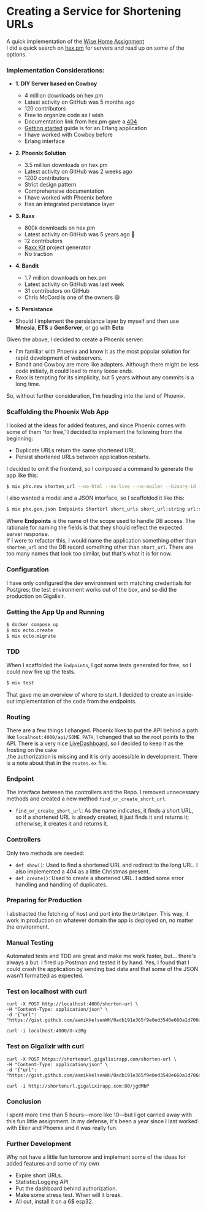 # Creating a Service for Shortening URLs
A quick implementation of the [Wise Home Assignment](https://gist.github.com/aamikkelsenWH/0adb191e365f9e0ed3540e660a1d706d)
<br>
I did a quick search on [hex.pm](https://hex.pm/packages?search=server&sort=recent_downloads) for servers and read up on some of the options.

### Implementation Considerations:
- **1. DIY Server based on Cowboy**
  - 4 million downloads on hex.pm
  - Latest activity on GitHub was 5 months ago
  - 120 contributors
  - Free to organize code as I wish
  - Documentation link from hex.pm gave a [404](exdocs.pm/cowboy/)
  - [Getting started](https://ninenines.eu/docs/en/cowboy/2.12/guide/getting_started/) guide is for an Erlang application
  - I have worked with Cowboy before
  - Erlang interface

- **2. Phoenix Solution**
  - 3.5 million downloads on hex.pm
  - Latest activity on GitHub was 2 weeks ago
  - 1200 contributors
  - Strict design pattern
  - Comprehensive documentation
  - I have worked with Phoenix before
  - Has an integrated persistance layer

- **3. Raxx**
  - 800k downloads on hex.pm
  - Latest activity on GitHub was 5 years ago 😬
  - 12 contributors
  - [Raxx Kit](https://github.com/CrowdHailer/raxx_kit) project generator
  - No traction

- **4. Bandit**
  - 1.7 million downloads on hex.pm
  - Latest activity on GitHub was last week
  - 31 contributors on GitHub
  - Chris McCord is one of the owners 😄

-  **5. Persistance**
  - Should I implement the persistance layer by myself and then use **Mnesia**, **ETS** a **GenServer**, or go with **Ecto**


Given the above, I decided to create a Phoenix server:
- I'm familiar with Phoenix and know it as the most popular solution for rapid development of webservers.
- Bandit and Cowboy are more like adapters. Although there might be less code initially, it could lead to many loose ends.
- Raxx is tempting for its simplicity, but 5 years without any commits is a long time.


So, without further consideration, I'm heading into the land of Phoenix.

### Scaffolding the Phoenix Web App
I looked at the ideas for added features, and since Phoenix comes with some of them 'for free,' I decided to implement the following from the beginning:
- Duplicate URLs return the same shortened URL.
- Persist shortened URLs between application restarts.

I decided to omit the frontend, so I composed a command to generate the app like this:

```bash
$ mix phx.new shorten_url --no-html --no-live --no-mailer --binary-id --no-assets --no-gettext
```

I also wanted a model and a JSON interface, so I scaffolded it like this:

```bash
$ mix phx.gen.json Endpoints ShortUrl short_urls short_url:string url:string
```

Where **Endpoints** is the name of the scope used to handle DB access. The rationale for naming the fields is that they should reflect the expected server response.
<br>
If I were to refactor this, I would name the application something other than `shorten_url` and the DB record something other than `short_url`. There are too many names that look too similar, but that's what it is for now.


### Configuration
I have only configured the dev environment with matching credentials for Postgres; the test environment works out of the box, and so did the production on Gigalixir.

### Getting the App Up and Running
```bash
$ docker compose up
$ mix ecto.create
$ mix ecto.migrate
```

### TDD
When I scaffolded the `Endpoints`, I got some tests generated for free, so I could now fire up the tests.
```bash
$ mix test
```
That gave me an overview of where to start. I decided to create an inside-out implementation of the code from the endpoints.

### Routing
There are a few things I changed. Phoenix likes to put the API behind a path like `localhost:4000/api/SOME_PATH`, I changed that so the root points to the API.
There is a very nice [LiveDashboard](http://localhost:4000/dev/dashboard/home), so I decided to keep it as the frosting on the cake<br>,the authorization is missing and it is only accessible in development. There is a note about that in the `routes.ex` file.

### Endpoint
The interface between the controllers and the Repo. I removed unnecessary methods and created a new method `find_or_create_short_url`.
- `find_or_create_short_url`: As the name indicates, it finds a short URL, so if a shortened URL is already created, it just finds it and returns it; otherwise, it creates it and returns it.

### Controllers
Only two methods are needed:
- `def show()`: Used to find a shortened URL and redirect to the long URL. I also implemented a 404 as a little Christmas present.
- `def create()`: Used to create a shortened URL. I added some error handling and handling of duplicates.

### Preparing for Production
I abstracted the fetching of host and port into the `UrlHelper`. This way, it work in production on whatever domain the app is deployed on, no matter the environment.

### Manual Testing
Automated tests and TDD are great and make me work faster, but... there's always a but.
I fired up Postman and tested it by hand. Yes, I found that I could crash the application by sending bad data and that some of the JSON wasn't formatted as expected.

### Test on localhost with curl
```
curl -X POST http://localhost:4000/shorten-url \
-H "Content-Type: application/json" \
-d '{"url": "https://gist.github.com/aamikkelsenWH/0adb191e365f9e0ed3540e660a1d706d"}'
```
```
curl -i localhost:4000/O-x2Mg
```

### Test on Gigalixir with curl
```
curl -X POST https://shortenurl.gigalixirapp.com/shorten-url \
-H "Content-Type: application/json" \
-d '{"url": "https://gist.github.com/aamikkelsenWH/0adb191e365f9e0ed3540e660a1d706d"}'
```
```
curl -i http://shortenurl.gigalixirapp.com:80/jgdMbP
```

### Conclusion
I spent more time than 5 hours—more like 10—but I got carried away with this fun little assignment.
In my defense, it's been a year since I last worked with Elixir and Phoenix and it was really fun.

### Further Development
Why not have a little fun tomorow and implement some of the ideas for added features and some of my own
- Expire short URLs.
- Statistic/Logging API
- Put the dashboard behind authorization.
- Make some stress test. When will it break.
- All out, install it on a 6$ esp32.